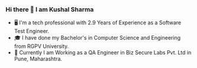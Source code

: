 ### Hi there 👋 I am Kushal Sharma

- 🖥️ I'm a tech professional with 2.9 Years of Experience as a Software Test Engineer.
- 🎓 I have done my Bachelor's in Computer Science and Engineering from RGPV University.
- 💼 Currently I am Working as a QA Engineer in Biz Secure Labs Pvt. Ltd in Pune, Maharashtra.

<!--
**KushalSharma28/KushalSharma28** is a ✨ _special_ ✨ repository because its `README.md` (this file) appears on your GitHub profile.

Here are some ideas to get you started:

- 🔭 I’m a Tech Professional with 2.9 Years of Experience as a Software Test Engineer ...
- 🌱 I’m currently learning ...
- 👯 I’m looking to collaborate on ...
- 🤔 I’m looking for help with ...
- 💬 Ask me about ...
- 📫 How to reach me: ...
- 😄 Pronouns: ...
- ⚡ Fun fact: ...
-->
